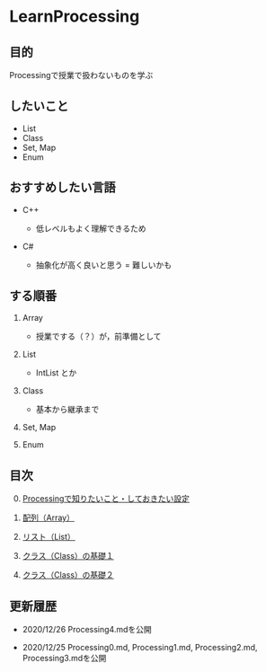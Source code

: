 # LearnProcessing

## 目的

Processingで授業で扱わないものを学ぶ

## したいこと

- List
- Class
- Set, Map
- Enum

## おすすめしたい言語

- C++
    - 低レベルもよく理解できるため

- C#
    - 抽象化が高く良いと思う = 難しいかも

## する順番

1. Array
    - 授業でする（？）が，前準備として

2. List
    - IntList とか

3. Class
    - 基本から継承まで

4. Set, Map

5. Enum

## 目次

0. [Processingで知りたいこと・しておきたい設定](/Learn/Processing0.md)

1. [配列（Array）](/Learn/Processing1.md)

2. [リスト（List）](/Learn/Processing2.md)

3. [クラス（Class）の基礎１](/Learn/Processing3.md)

4. [クラス（Class）の基礎２](/Learn/Processing4.md)

## 更新履歴

- 2020/12/26
    Processing4.mdを公開

- 2020/12/25
    Processing0.md, Processing1.md, Processing2.md, Processing3.mdを公開
